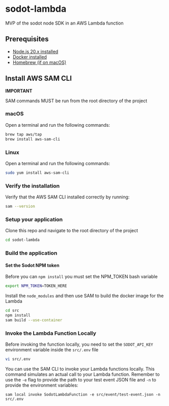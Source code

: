 # sodot-lambda
MVP of the sodot node SDK in an AWS Lambda function

## Prerequisites

- [Node.js 20.x installed](https://nodejs.org/en/download/)
- [Docker installed](https://docker.com/products/docker-desktop)
- [Homebrew (if on macOS)](https://brew.sh/)

## Install AWS SAM CLI

**IMPORTANT**

SAM commands MUST be run from the root directory of the project

### macOS

Open a terminal and run the following commands:

```bash
brew tap aws/tap
brew install aws-sam-cli
```

### Linux

Open a terminal and run the following commands:

```bash
sudo yum install aws-sam-cli
```

### Verify the installation

Verify that the AWS SAM CLI installed correctly by running:

```bash
sam --version
```

### Setup your application

Clone this repo and navigate to the root directory of the project

```bash
cd sodot-lambda
```

### Build the application

#### Set the Sodot NPM token

Before you can `npm install` you must set the NPM_TOKEN bash variable

```bash
export NPM_TOKEN=TOKEN_HERE
```

Install the `node_modules` and then use SAM to build the docker image for the Lambda

```bash
cd src
npm install
sam build --use-container
```

### Invoke the Lambda Function Locally

Before invoking the function locally, you need to set the `SODOT_API_KEY` environment variable inside the `src/.env` file

```bash
vi src/.env
```

You can use the SAM CLI to invoke your Lambda functions locally. This command simulates an actual call to your Lambda function. Remember to use the `-e` flag to provide the path to your
test event JSON file and `-n` to provide the environment variables:

```
sam local invoke SodotLambdaFunction -e src/event/test-event.json -n src/.env
```
